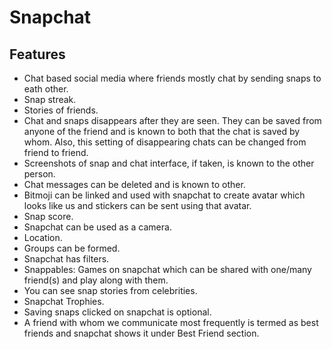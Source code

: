 # Snapchat
## Features
- Chat based social media where friends mostly chat by sending snaps to eath other.
- Snap streak.
- Stories of friends.
- Chat and snaps disappears after they are seen. They can be saved from anyone of the friend and is known to both that the chat is saved by whom. Also, this setting of disappearing chats can be changed from friend to friend.
- Screenshots of snap and chat interface, if taken, is known to the other person.
- Chat messages can be deleted and is known to other.
- Bitmoji can be linked and used with snapchat to create avatar which looks like us and stickers can be sent using that avatar.
- Snap score.
- Snapchat can be used as a camera.
- Location.
- Groups can be formed.
- Snapchat has filters.
- Snappables: Games on snapchat which can be shared with one/many friend(s) and play along with them.
- You can see snap stories from celebrities.
- Snapchat Trophies.
- Saving snaps clicked on snapchat is optional.
- A friend with whom we communicate most frequently is termed as best friends and snapchat shows it under Best Friend section.

                                  
